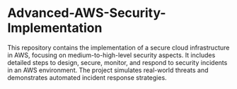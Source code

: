 # Advanced-AWS-Security-Implementation
This repository contains the implementation of a secure cloud infrastructure in AWS, focusing on medium-to-high-level security aspects. It includes detailed steps to design, secure, monitor, and respond to security incidents in an AWS environment. The project simulates real-world threats and demonstrates automated incident response strategies.  
